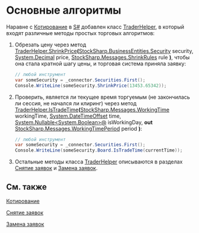 # Основные алгоритмы

Наравне с [Котирование](../strategies/quoting.md) в [S\#](../../api.md) добавлен класс [TraderHelper](xref:StockSharp.Algo.TraderHelper), в который входят различные методы простых торговых алгоритмов:

1. Обрезать цену через метод [TraderHelper.ShrinkPrice](xref:StockSharp.Algo.TraderHelper.ShrinkPrice(StockSharp.BusinessEntities.Security,System.Decimal,StockSharp.Messages.ShrinkRules))**(**[StockSharp.BusinessEntities.Security](xref:StockSharp.BusinessEntities.Security) security, [System.Decimal](xref:System.Decimal) price, [StockSharp.Messages.ShrinkRules](xref:StockSharp.Messages.ShrinkRules) rule **)**, чтобы она стала кратной шагу цены, и торговая система приняла заявку:

   ```cs
   // любой инструмент
   var someSecurity = _connector.Securities.First();
   Console.WriteLine(someSecurity.ShrinkPrice(13453.65342));
   ```
2. Проверить, является ли текущее время торгуемым (не закончилась ли сессия, не начался ли клиринг) через метод [TraderHelper.IsTradeTime](xref:StockSharp.Algo.TraderHelper.IsTradeTime(StockSharp.Messages.WorkingTime,System.DateTimeOffset,System.Nullable{System.Boolean}@,StockSharp.Messages.WorkingTimePeriod@))**(**[StockSharp.Messages.WorkingTime](xref:StockSharp.Messages.WorkingTime) workingTime, [System.DateTimeOffset](xref:System.DateTimeOffset) time, [System.Nullable\<System.Boolean\>@](xref:System.Nullable`1) isWorkingDay, **out** [StockSharp.Messages.WorkingTimePeriod](xref:StockSharp.Messages.WorkingTimePeriod) period **)**: 

   ```cs
   // любой инструмент
   var someSecurity = _connector.Securities.First();
   Console.WriteLine(someSecurity.Board.IsTradeTime(currentTime));
   ```
3. Остальные методы класса [TraderHelper](xref:StockSharp.Algo.TraderHelper) описываются в разделах [Снятие заявок](../orders_management/order_cancel.md) и [Замена заявок](../orders_management/orders_replacement.md). 

## См. также

[Котирование](../strategies/quoting.md)

[Снятие заявок](../orders_management/order_cancel.md)

[Замена заявок](../orders_management/orders_replacement.md)
